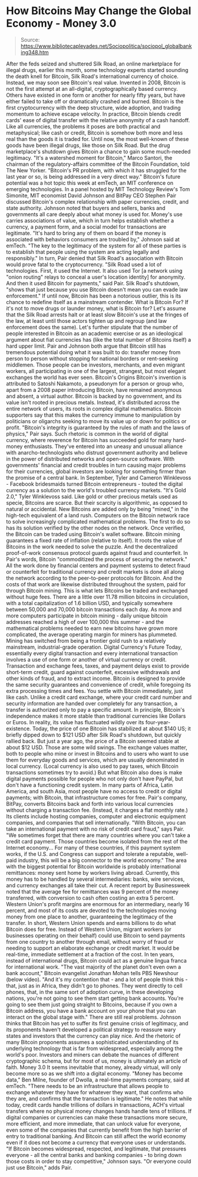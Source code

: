 # How Bitcoins May Change the Global Economy - Money 3.0

> Source: https://www.bibliotecapleyades.net/Sociopolitica/sociopol_globalbanking348.htm

After the feds
seized and shuttered Silk Road, an online
marketplace for illegal drugs, earlier this
month, some technology experts started sounding
the death knell for Bitcoin, Silk Road's
international currency of choice.
Instead, we may soon
see Bitcoin's real value.
Invented in 2008,
Bitcoin is not the first
attempt at an all-digital, cryptographically based currency.
Others have existed in one form or another
for nearly fifty years, but have either failed to take off or
dramatically crashed and burned. Bitcoin is the first cryptocurrency
with the deep structure, wide adoption, and trading momentum to achieve
escape velocity.
In practice, Bitcoin blends credit cards'
ease of digital transfer with the relative anonymity of a cash handoff.
Like all currencies, the problems it poses are both practical and
metaphysical; like cash or credit, Bitcoin is somehow both more and less
real than the goods it is traded for.
Until now, the most well-known of these
goods have been illegal drugs, like those on Silk Road. But the drug
marketplace's shutdown gives Bitcoin a chance to gain some much-needed
legitimacy.
"It's a watershed moment for Bitcoin,"
Marco Santori, the chairman of the regulatory-affairs committee of
the Bitcoin Foundation,
told The New Yorker.
"Bitcoin's PR problem, with which it has
struggled for the last year or so, is being addressed in a very
direct way."
Bitcoin's future potential was a hot topic
this week at
emTech, an MIT conference on emerging technologies.
In a panel hosted by MIT Technology Review's
Tom Simonite, MIT economist David Johnson and BitPay CEO
Stephen Pair discussed Bitcoin's complex relationship with paper
currencies, credit, and state authority.
Johnson noted that buyers and sellers, banks
and governments all care deeply about what money is used for.
Money's use carries associations of value,
which in turn helps establish whether a currency, a payment form, and a
social model for transactions are legitimate.
"It's hard to bring any of them on board
if the money is associated with behaviors consumers are troubled
by," Johnson said at emTech.
"The key to the legitimacy of the system
for all of these parties is to establish that people using the
system are acting legally and responsibly."
In turn, Pair denied that Silk Road's
association with Bitcoin would prove fatal to the cryptocurrency.
"Silk Road used a lot of technologies.
First, it used the Internet. It also used Tor [a network using
"onion routing" relays to conceal a user's location identity] for
anonymity. And then it used Bitcoin for payments," said Pair.
Silk Road's shutdown,
"shows that just because you use Bitcoin
doesn't mean you can evade law enforcement."
If until now, Bitcoin has been a notorious
outlier, this is its chance to redefine itself as a mainstream
contender.
What is Bitcoin For?
If it's not to move drugs or launder money,
what is Bitcoin for?
Let's assume that the Silk Road arrests halt
or at least slow Bitcoin's use at the fringes of the law, at least until
those actors tighten up and regroup (and law enforcement does the same).
Let's further stipulate that the number of
people interested in Bitcoin as an academic exercise or as an
ideological argument about fiat currencies has (like the total number of
Bitcoins itself) a hard upper limit.
Pair and Johnson both argue that Bitcoin
still has tremendous potential doing what it was built to do: transfer
money from person to person without stopping for national borders or
rent-seeking middlemen.
Those people can be investors, merchants,
and even migrant workers, all participating in one of the largest,
strangest, but most elegant exchanges the world has ever seen.
Bitcoin's Origins
Bitcoin's invention is attributed to
Satoshi Nakamoto, a pseudonym for a person or group who, apart from
a 2008 paper introducing
Bitcoin, have remained anonymous and absent, a virtual author.
Bitcoin is backed by no government, and its
value isn't rooted in precious metals. Instead, it's distributed across
the entire network of users, its roots in complex digital mathematics.
Bitcoin supporters say that this makes the
currency immune to manipulation by politicians or oligarchs
seeking to move its value up or down for politics or profit.
"Bitcoin's integrity is guaranteed by
the rules of math and the laws of physics," Pair says.
Such rhetoric is common in the world of
digital currency, where reverence for Bitcoin has succeeded gold for
many hard-money enthusiasts.
They've entered into an uneasy and unusual
alliance with anarcho-technologists who
distrust government authority and believe in the power of
distributed networks and open-source software.
With governments' financial and credit
troubles in turn causing major problems for their currencies, global
investors are looking for something firmer than the promise of a central
bank.
In September, Tyler and Cameron
Winklevoss - Facebook bridesmaids turned Bitcoin entrepreneurs -
touted the digital currency as a solution to the world's troubled
currency markets.
"It's Gold 2.0," Tyler Winklevoss said.
Like gold or other precious metals used as
specie, Bitcoins are scarce. But their scarcity is algorithmic, as
opposed to natural or accidental.
New Bitcoins are added only by being
"mined," in the high-tech equivalent of a land rush. Computers on the
Bitcoin network race to solve increasingly complicated mathematical
problems. The first to do so has its solution verified by the other
nodes on the network.
Once verified, the Bitcoin can be traded
using Bitcoin's wallet software.
Bitcoin mining guarantees a fixed rate of
inflation (relative to itself). It roots the value of Bitcoins in the
work needed to solve the puzzle. And the decentralized proof-of-work
consensus protocol guards against fraud and counterfeit.
In Pair's words, Bitcoin
"commoditized the process of securing
the network."
All the work done by financial centers and
payment systems to detect fraud or counterfeit for traditional currency
and credit markets is done all along the network according to the
peer-to-peer protocols for Bitcoin.
And the costs of that work are likewise
distributed throughout the system, paid for through Bitcoin mining. This
is what lets Bitcoins be traded and exchanged without huge fees.
There are a little over 11.78 million
bitcoins in circulation, with a total capitalization of 1.6 billion
USD, and typically somewhere between 50,000 and 70,000 bitcoin
transactions each day.
As more and more computers participate in
bitcoin mining - daily unique bitcoin addresses reached a high of over
100,000 this summer - and the mathematical problems needed to earn new
bitcoins have grown more complicated, the average operating margin for
miners has plummeted.
Mining has switched from being a frontier
gold rush to a relatively mainstream, industrial-grade operation.
Digital Currency's
Future
Today, essentially every digital transaction
and every international transaction involves a use of one form or
another of virtual currency or credit.
Transaction and exchange fees, taxes, and
payment delays exist to provide short-term credit, guard against
counterfeit, excessive withdrawals and other kinds of fraud, and to
extract income.
Bitcoin is designed to provide the same
security guarantees and convenience of credit, while foregoing its extra
processing times and fees.
You settle with Bitcoin immediately, just
like cash. Unlike a credit card exchange, where your credit card number
and security information are handed over completely for any transaction,
a transfer is authorized only to pay a specific amount.
In principle, Bitcoin's independence makes
it more stable than traditional currencies like Dollars or Euros. In
reality, its value has fluctuated wildly over its four-year-existence.
Today, the price of one Bitcoin has
stabilized at about $140 US; it briefly dipped down to $121 USD after
Silk Road's shutdown, but quickly rallied back. But just a year ago, the
price of a Bitcoin seemed stable at about $12 USD. Those are some wild
swings.
The exchange values matter, both to people
who mine or invest in Bitcoins and to users who want to use them for
everyday goods and services, which are usually denominated in local
currency. (Local currency is also used to pay taxes, which Bitcoin
transactions sometimes try to avoid.)
But what Bitcoin also does is make digital
payments possible for people who not only don't have PayPal, but don't
have a functioning credit system.
In many parts of Africa, Latin America, and
south Asia, most people have no access to credit or digital payments;
with Bitcoin, that infrastructure comes for free.
Pair's company,
BitPay, converts Bitcoins back and forth into various local
currencies without charging a transaction fee. (Instead, it charges a
flat monthly rate.)
Its clients include hosting companies,
computer and electronic equipment companies, and companies that sell
internationally.
"With Bitcoin, you can take an
international payment with no risk of credit card fraud," says Pair.
"We sometimes forget that there are many
countries where you can't take a credit card payment. Those
countries become isolated from the rest of the Internet economy...
For many of these countries, if this payment system works, if the
U.S. and Congress can support and tolerate a reputable, well-paid
industry, this will be a big connector to the world economy."
The area with the biggest potential for
Bitcoin worldwide is probably international remittances:
money sent home by workers living
abroad.
Currently, this money has to be handled by
several intermediaries:
banks, wire services, and currency
exchanges all take their cut.
A recent
report by Businessweek noted that the average fee for
remittances was 9 percent of the money transferred, with conversion to
cash often costing an extra 5 percent.
Western Union's profit margins are enormous
for an intermediary, nearly 16 percent, and most of its costs are
devoted to the technologies moving money from one place to another,
guaranteeing the legitimacy of the transfer.
In short, Western Union spends and earns
billions to do what Bitcoin does for free.
Instead of Western Union, migrant workers
(or businesses operating on their behalf) could use Bitcoin to send
payments from one country to another through email, without worry of
fraud or needing to support an elaborate exchange or credit market.
It would be real-time, immediate settlement
at a fraction of the cost.
In ten years, instead of international
drugs, Bitcoin could act as a genuine lingua franca for international
work.
"The vast majority of the planet don't
even own a bank account," Bitcoin evangelist Jonathan Mohan
tells PBS Newshour (below video).
"And it's my contention that - and a lot
of people think this - that, just as in Africa, they didn't go to
phones. They went directly to cell phones, that, in the same sort of
adoption curve, in these developing nations, you're not going to see
them start getting bank accounts.
You're going to see them just going
straight to Bitcoins, because if you own a Bitcoin address, you have
a bank account on your phone that you can interact on the global
stage with."
There are still real problems.
Johnson thinks that Bitcoin has yet to
suffer its first genuine crisis of legitimacy, and its proponents
haven't developed a political strategy to reassure wary states and
investors that the currency can play nice. And the rhetoric of many
Bitcoin proponents assumes a sophisticated understanding of its
underlying technology that is far from widespread, especially among the
world's poor.
Investors and miners can debate the nuances
of different cryptographic schema, but for most of us, money is
ultimately an article of faith.
Money 3.0
It seems inevitable that money, already
virtual, will only become more so as we shift into a digital economy.
"Money has become data," Ben Milne,
founder of Dwolla, a real-time payments company, said at emTech.
"There needs to be an infrastructure that allows people to exchange
whatever they have for whatever they want, that confirms who they
are, and confirms that the transaction is legitimate."
He notes that while today, credit cards
handle trillions of dollars in transactions, ACH's virtual transfers
where no physical money changes hands handle tens of trillions.
If digital companies or currencies can make
these transactions more secure, more efficient, and more immediate, that
can unlock value for everyone, even some of the companies that currently
benefit from the high barrier of entry to traditional banking.
And Bitcoin can still affect the world
economy even if it does not become a currency that everyone uses or
understands.
"If Bitcoin becomes widespread,
respected, and legitimate, that pressures everyone - all the central
banks and banking companies - to bring down those costs in order to
stay competitive," Johnson says.
"Or everyone could just use Bitcoin,"
adds Pair.
